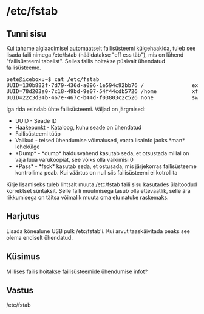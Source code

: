 ﻿# /etc/fstab

## Tunni sisu

Kui tahame alglaadimisel automaatselt failisüsteemi külgehaakida, tuleb see lisada faili nimega /etc/fstab (hääldatakse "eff ess täb"), mis on lühend "failisüsteemi tabelist". Selles failis hoitakse püsivalt ühendatud failisüsteeme.

<pre>
pete@icebox:~$ cat /etc/fstab
UUID=130b882f-7d79-436d-a096-1e594c92bb76 /               ext4    relatime,errors=remount-ro 0       1
UUID=78d203a0-7c18-49bd-9e07-54f44cdb5726 /home           xfs     relatime        0       2
UUID=22c3d34b-467e-467c-b44d-f03803c2c526 none            swap    sw              0       0
</pre>

Iga rida esindab ühte failisüsteemi. Väljad on järgmised:

<ul>
<li>UUID - Seade ID</li>
<li>Haakepunkt - Kataloog, kuhu seade on ühendatud</li>
<li>Failisüsteemi tüüp</li>
<li>Valikud - teised ühendumise võimalused, vaata lisainfo jaoks *man* lehekülge</li>
<li>*Dump* - *dump* haldusvahend kasutab seda, et otsustada millal on vaja luua varukoopiat, see võiks olla vaikimisi 0</li>
<li>*Pass* - *fsck* kasutab seda, et ostusada, mis järjekorras failisüsteeme kontrollima peab. Kui väärtus on null siis failisüsteemi ei kotrollita</li>
</ul>

Kirje lisamiseks tuleb lihtsalt muuta /etc/fstab faili sisu kasutades ülaltoodud korrektset süntaksit. Selle faili muutmisega tasub olla ettevaatlik, selle ära rikkumisega on täitsa võimalik muuta oma elu natuke raskemaks.

## Harjutus

Lisada kõnealune USB pulk /etc/fstab'i. Kui arvut taaskäivitada peaks see olema endiselt ühendatud.

## Küsimus

Millises failis hoitakse failisüsteemide ühendumise infot?

## Vastus

/etc/fstab
